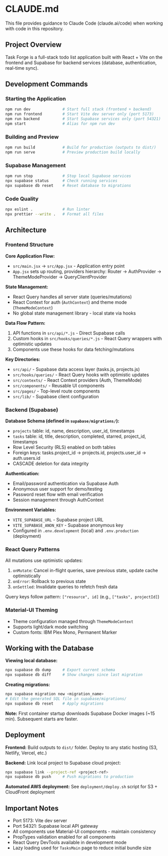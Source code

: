 # CLAUDE.md

This file provides guidance to Claude Code (claude.ai/code) when working with code in this repository.

## Project Overview

Task Forge is a full-stack todo list application built with React + Vite on the frontend and Supabase for backend services (database, authentication, real-time sync).

## Development Commands

### Starting the Application
```bash
npm run dev              # Start full stack (frontend + backend)
npm run frontend         # Start Vite dev server only (port 5173)
npm run backend          # Start Supabase services only (port 54321)
npm start                # Alias for npm run dev
```

### Building and Preview
```bash
npm run build            # Build for production (outputs to dist/)
npm run serve            # Preview production build locally
```

### Supabase Management
```bash
npm run stop             # Stop local Supabase services
npx supabase status      # Check running services
npx supabase db reset    # Reset database to migrations
```

### Code Quality
```bash
npx eslint .             # Run linter
npx prettier --write .   # Format all files
```

## Architecture

### Frontend Structure

**Core Application Flow:**
- `src/main.jsx` → `src/App.jsx` - Application entry point
- `App.jsx` sets up routing, providers hierarchy: Router → AuthProvider → ThemeModeProvider → QueryClientProvider

**State Management:**
- React Query handles all server state (queries/mutations)
- React Context for auth (`AuthContext`) and theme mode (`ThemeModeContext`)
- No global state management library - local state via hooks

**Data Flow Pattern:**
1. API functions in `src/api/*.js` - Direct Supabase calls
2. Custom hooks in `src/hooks/queries/*.js` - React Query wrappers with optimistic updates
3. Components use these hooks for data fetching/mutations

**Key Directories:**
- `src/api/` - Supabase data access layer (tasks.js, projects.js)
- `src/hooks/queries/` - React Query hooks with optimistic updates
- `src/contexts/` - React Context providers (Auth, ThemeMode)
- `src/components/` - Reusable UI components
- `src/pages/` - Top-level route components
- `src/lib/` - Supabase client configuration

### Backend (Supabase)

**Database Schema (defined in `supabase/migrations/`):**
- `projects` table: id, name, description, user_id, timestamps
- `tasks` table: id, title, description, completed, starred, project_id, timestamps
- Row Level Security (RLS) enabled on both tables
- Foreign keys: tasks.project_id → projects.id, projects.user_id → auth.users.id
- CASCADE deletion for data integrity

**Authentication:**
- Email/password authentication via Supabase Auth
- Anonymous user support for demo/testing
- Password reset flow with email verification
- Session management through AuthContext

**Environment Variables:**
- `VITE_SUPABASE_URL` - Supabase project URL
- `VITE_SUPABASE_ANON_KEY` - Supabase anonymous key
- Configured in `.env.development` (local) and `.env.production` (deployment)

### React Query Patterns

All mutations use optimistic updates:
1. `onMutate`: Cancel in-flight queries, save previous state, update cache optimistically
2. `onError`: Rollback to previous state
3. `onSettled`: Invalidate queries to refetch fresh data

Query keys follow pattern: `["resource", id]` (e.g., `["tasks", projectId]`)

### Material-UI Theming

- Theme configuration managed through `ThemeModeContext`
- Supports light/dark mode switching
- Custom fonts: IBM Plex Mono, Permanent Marker

## Working with the Database

**Viewing local database:**
```bash
npx supabase db dump     # Export current schema
npx supabase db diff     # Show changes since last migration
```

**Creating migrations:**
```bash
npx supabase migration new <migration_name>
# Edit the generated SQL file in supabase/migrations/
npx supabase db reset    # Apply migrations
```

**Note:** First container startup downloads Supabase Docker images (~15 min). Subsequent starts are faster.

## Deployment

**Frontend:** Build outputs to `dist/` folder. Deploy to any static hosting (S3, Netlify, Vercel, etc.)

**Backend:** Link local project to Supabase cloud project:
```bash
npx supabase link --project-ref <project-ref>
npx supabase db push     # Push migrations to production
```

**Automated AWS deployment:** See `deployment/deploy.sh` script for S3 + CloudFront deployment

## Important Notes

- Port 5173: Vite dev server
- Port 54321: Supabase local API gateway
- All components use Material-UI components - maintain consistency
- PropTypes validation enabled for all components
- React Query DevTools available in development mode
- Lazy loading used for `TasksMain` page to reduce initial bundle size
